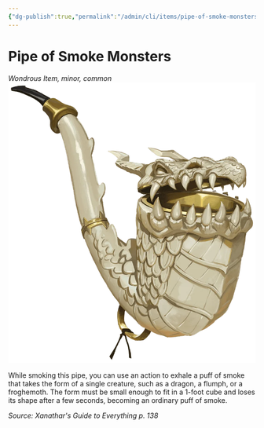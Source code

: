 ```yaml
---
{"dg-publish":true,"permalink":"/admin/cli/items/pipe-of-smoke-monsters-xge/","tags":["compendium/src/5e/xge","item/rarity/common","item/tier/minor","item/wondrous"],"updated":"2025-01-11T15:32:18.803+00:00"}
---
```


# Pipe of Smoke Monsters
*Wondrous Item, minor, common*  
![](https://raw.githubusercontent.com/5etools-mirror-2/5etools-img/main/items/XGE/Pipe%20of%20Smoke%20Monsters.webp#right)  


While smoking this pipe, you can use an action to exhale a puff of smoke that takes the form of a single creature, such as a dragon, a flumph, or a froghemoth. The form must be small enough to fit in a 1-foot cube and loses its shape after a few seconds, becoming an ordinary puff of smoke.

*Source: Xanathar's Guide to Everything p. 138*